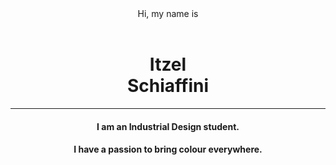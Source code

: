 
<header class="intro-img intro-dark-bg" style="background-image: url(assets&sol;img&sol;header.jpg)" data-stellar-background-ratio="0.5">
    <div class="overlay"></div>
    <div class="intro-body" data-scrollreveal="move 0">
        <div class="container">
            <div class="intro-welcome">Hi, my name is</div>
            <br>
            <h1 class="brand-heading">Itzel<br><span class="text-primary">Schiaffini</span></h1>
            <hr class="light">
            <div class="carousel slide" data-ride="carousel">
                <div class="carousel-inner">
                    <div class="item active">
                        <h4>I am an Industrial Design student.</h4>
                    </div>
                    <div class="item">
                        <h4>I have a passion to bring colour everywhere.</h4>
                    </div>
                </div>
            </div>
            <div class="page-scroll" data-scrollreveal="enter bottom after .6s">
                <a href="#about" class="btn btn-scroll-light sink">
                    <i class="fa fa-angle-double-down"></i>
                </a>
            </div>
        </div>
    </div>
</header>
